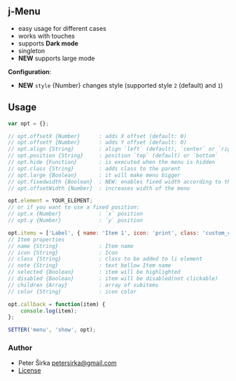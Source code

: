 ## j-Menu

- easy usage for different cases
- works with touches
- supports __Dark mode__
- singleton
- __NEW__ supports large mode

__Configuration__:

- __NEW__ `style` {Number} changes style (supported style `2` (default) and `1`)

## Usage

```javascript
var opt = {};

// opt.offsetX {Number}      : adds X offset (default: 0)
// opt.offsetY {Number}      : adds Y offset (default: 0)
// opt.align {String}        : align `left` (default), `center` or `right`
// opt.position {String}     : position `top` (default) or `bottom`
// opt.hide {Function}       : is executed when the menu is hidden
// opt.class {String}        : adds class to the parent
// opt.large {Boolean}       : it will make menu bigger
// opt.fixedwidth {Boolean}  : NEW: enables fixed width according to the target element
// opt.offsetWidth {Number}  : increases width of the menu

opt.element = YOUR_ELEMENT;
// or if you want to use a fixed position:
// opt.x {Number}            : `x` position
// opt.y {Number}            : `y` position

opt.items = ['Label', { name: 'Item 1', icon: 'print', class: 'custom_class_name' }, { name: 'Item 2', icon: 'home', note: 'A simple description for this item' }, '-', { name: 'Item 3', icon: 'far fa-envelope', children: [{ name: 'Submenu item 1', icon: 'cog' }, { name: 'Submenu item 2', icon: 'home' }] }, { name: 'Selected', icon: 'check-circle', selected: true }, { name: 'Item 4', icon: 'gear', disabled: true }];
// Item properties
// name {String}             : Item name
// icon {String}             : Icon
// class {String}            : class to be added to li element
// note {String}             : text bellow Item name
// selected {Boolean}        : item will be highlighted
// disabled {Boolean}        : item will be disabled(not clickable)
// children {Array}          : array of subitems
// color {String}            : icon color

opt.callback = function(item) {
	console.log(item);
};

SETTER('menu', 'show', opt);
```

### Author

- Peter Širka <petersirka@gmail.com>
- [License](https://www.totaljs.com/license/)
